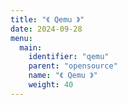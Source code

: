 ```yaml
---
title: "《 Qemu 》"
date: 2024-09-28
menu:
  main:
    identifier: "qemu"
    parent: "opensource"
    name: "《 Qemu 》"
    weight: 40
---
```




